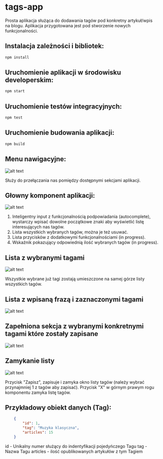 # tags-app
Prosta aplikacja służąca do dodawania tagów pod konkretny artykuł/wpis na blogu. Aplikacja przygotowana jest pod stworzenie nowych funkcjonalności.

## Instalacja zależności i bibliotek:
```bash
npm install
```

## Uruchomienie aplikacji w środowisku developerskim:
```bash
npm start
```

## Uruchomienie testów integracyjnych:
```bash
npm test
```

## Uruchomienie budowania aplikacji:
```bash
npm build
```

## Menu nawigacyjne:
![alt text](./doc/image.png)

Służy do przełączania nas pomiędzy dostępnymi sekcjami aplikacji.

## Głowny komponent aplikacji:
![alt text](./doc/image-1.png)

1. Inteligentny input z funkcjonalnością podpowiadania (autocomplete), wystarczy wpisać dowolne początkowe znaki aby wyświetlić listę interesujących nas tagów.
2. Lista wszystkich wybranych tagów, można je też usuwać.
3. Lista przycisków z dodatkowymi funkcjonalnościami (in progress).
4. Wskaźnik pokazujący odpowiednią ilość wybranych tagów (in progress).

## Lista z wybranymi tagami
![alt text](./doc/image-2.png)

Wszystkie wybrane już tagi zostają umieszczone na samej górze listy wszystkich tagów.

## Lista z wpisaną frazą i zaznaczonymi tagami
![alt text](./doc/image-3.png)

## Zapełniona sekcja z wybranymi konkretnymi tagami które zostały zapisane
![alt text](./doc/image-4.png)

## Zamykanie listy
![alt text](./doc/image-5.png)

Przycisk "Zapisz", zapisuje i zamyka okno listy tagów (należy wybrać przynajmniej 1 z tagów aby zapisać).
Przycisk "X" w górnym prawym rogu komponentu zamyka listę tagów.

## Przykładowy obiekt danych (Tag):
```json
    {
        "id": 1,
        "tag": "Muzyka klasyczna",
        "articles": 15
    }
```
id - Unikalny numer służący do indentyfikacji pojedyńczego Tagu
tag - Nazwa Tagu
articles - ilość opublikowanych artykułów z tym Tagiem
